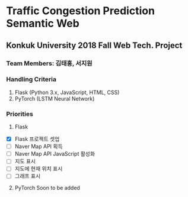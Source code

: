 # Traffic Congestion Prediction Semantic Web
## Konkuk University 2018 Fall Web Tech. Project
### Team Members: 김태홍, 서지원

### Handling Criteria
1. Flask (Python 3.x, JavaScript, HTML, CSS)
2. PyTorch (LSTM Neural Network)

### Priorities
1. Flask
 - [x] Flask 프로젝트 셋업
 - [ ] Naver Map API 획득
 - [ ] Naver Map API JavaScript 활성화
 - [ ] 지도 표시
 - [ ] 지도에 현재 위치 표시
 - [ ] 그래프 표시

2. PyTorch
Soon to be added


